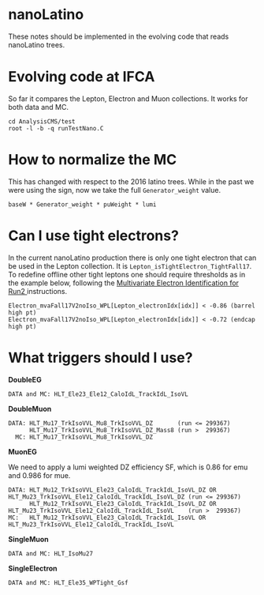 # nanoLatino

These notes should be implemented in the evolving code that reads nanoLatino trees.


# Evolving code at IFCA

So far it compares the Lepton, Electron and Muon collections. It works for both data and MC.

    cd AnalysisCMS/test
    root -l -b -q runTestNano.C


# How to normalize the MC

This has changed with respect to the 2016 latino trees. While in the past we were using the sign, now we take the full `Generator_weight` value.

    baseW * Generator_weight * puWeight * lumi


# Can I use tight electrons?

In the current nanoLatino production there is only one tight electron that can be used in the Lepton collection. It is `Lepton_isTightElectron_TightFall17`. To redefine offline other tight leptons one should require thresholds as in the example below, following the [Multivariate Electron Identification for Run2
](https://twiki.cern.ch/twiki/bin/viewauth/CMS/MultivariateElectronIdentificationRun2) instructions.

    Electron_mvaFall17V2noIso_WPL[Lepton_electronIdx[idx]] < -0.86 (barrel high pt)
    Electron_mvaFall17V2noIso_WPL[Lepton_electronIdx[idx]] < -0.72 (endcap high pt)


# What triggers should I use?

**DoubleEG**

    DATA and MC: HLT_Ele23_Ele12_CaloIdL_TrackIdL_IsoVL

**DoubleMuon**

    DATA: HLT_Mu17_TrkIsoVVL_Mu8_TrkIsoVVL_DZ       (run <= 299367)
          HLT_Mu17_TrkIsoVVL_Mu8_TrkIsoVVL_DZ_Mass8 (run >  299367)
      MC: HLT_Mu17_TrkIsoVVL_Mu8_TrkIsoVVL_DZ

**MuonEG**

We need to apply a lumi weighted DZ efficiency SF, which is 0.86 for emu and 0.986 for mue.

    DATA: HLT_Mu12_TrkIsoVVL_Ele23_CaloIdL_TrackIdL_IsoVL_DZ OR HLT_Mu23_TrkIsoVVL_Ele12_CaloIdL_TrackIdL_IsoVL_DZ (run <= 299367)
          HLT_Mu12_TrkIsoVVL_Ele23_CaloIdL_TrackIdL_IsoVL_DZ OR HLT_Mu23_TrkIsoVVL_Ele12_CaloIdL_TrackIdL_IsoVL    (run >  299367)
    MC:   HLT_Mu12_TrkIsoVVL_Ele23_CaloIdL_TrackIdL_IsoVL OR HLT_Mu23_TrkIsoVVL_Ele12_CaloIdL_TrackIdL_IsoVL

**SingleMuon**

    DATA and MC: HLT_IsoMu27

**SingleElectron**

    DATA and MC: HLT_Ele35_WPTight_Gsf
